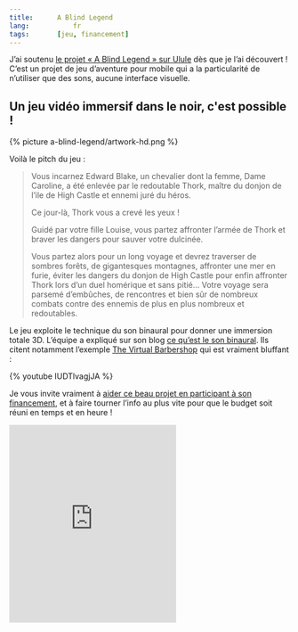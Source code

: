 ```yaml
---
title:      A Blind Legend
lang:			fr
tags:       [jeu, financement]
---
```


J’ai soutenu [le projet « A Blind Legend » sur Ulule](http://fr.ulule.com/a-blind-legend/) dès que je l’ai découvert ! C’est un projet de jeu d’aventure pour mobile qui a la particularité de n’utiliser que des sons, aucune interface visuelle.

## Un jeu vidéo immersif dans le noir, c'est possible !

{% picture a-blind-legend/artwork-hd.png %}

Voilà le pitch du jeu :

> Vous incarnez Edward Blake, un chevalier dont la femme, Dame Caroline, a été enlevée par le redoutable Thork, maître du donjon de l’ile de High Castle et ennemi juré du héros.
>
> Ce jour-là, Thork vous a crevé les yeux !
>
> Guidé par votre fille Louise, vous partez affronter l’armée de Thork et braver les dangers pour sauver votre dulcinée.
>
> Vous partez alors pour un long voyage et devrez traverser de sombres forêts, de gigantesques montagnes, affronter une mer en furie, éviter les dangers du donjon de High Castle pour enfin affronter Thork lors d’un duel homérique et sans pitié… Votre voyage sera parsemé d’embûches, de rencontres et bien sûr de nombreux combats contre des ennemis de plus en plus nombreux et redoutables.

Le jeu exploite le technique du son binaural pour donner une immersion totale 3D. L’équipe a expliqué sur son blog [ce qu’est le son binaural](http://www.ablindlegend.com/le-son-binaural-quest-ce-que-cest/). Ils citent notamment l’exemple [The Virtual Barbershop](https://www.youtube.com/watch?v=IUDTlvagjJA) qui est vraiment bluffant :

{% youtube IUDTlvagjJA %}

Je vous invite vraiment à [aider ce beau projet en participant à son financement](http://fr.ulule.com/a-blind-legend/), et à faire tourner l’info au plus vite pour que le budget soit réuni en temps et en heure !

<iframe frameborder="0" height="355px" width="300px" src="http://fr.ulule.com/a-blind-legend/widget.html" scrolling="no"></iframe>
